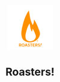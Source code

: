 <div align="center">
<img src="../.github/icons/roasters.png" width="120">
<br>
<h1>Roasters!</h1>
</div>

